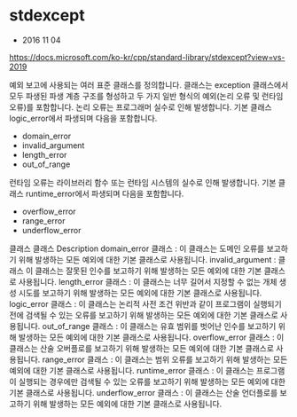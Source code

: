 # stdexcept

- 2016 11 04

<https://docs.microsoft.com/ko-kr/cpp/standard-library/stdexcept?view=vs-2019>

예외 보고에 사용되는 여러 표준 클래스를 정의합니다. 클래스는 exception 클래스에서 모두 파생된 파생 계층 구조를 형성하고 두 가지 일반 형식의 예외(논리 오류 및 런타임 오류)를 포함합니다. 논리 오류는 프로그래머 실수로 인해 발생합니다. 기본 클래스 logic_error에서 파생되며 다음을 포함합니다.

- domain_error
- invalid_argument
- length_error
- out_of_range

런타임 오류는 라이브러리 함수 또는 런타임 시스템의 실수로 인해 발생합니다. 기본 클래스 runtime_error에서 파생되며 다음을 포함합니다.

- overflow_error
- range_error
- underflow_error

클래스
클래스 Description
domain_error 클래스 : 이 클래스는 도메인 오류를 보고하기 위해 발생하는 모든 예외에 대한 기본 클래스로 사용됩니다.
invalid_argument : 클래스 이 클래스는 잘못된 인수를 보고하기 위해 발생하는 모든 예외에 대한 기본 클래스로 사용됩니다.
length_error 클래스 : 이 클래스는 너무 길어서 지정할 수 없는 개체 생성 시도를 보고하기 위해 발생하는 모든 예외에 대한 기본 클래스로 사용됩니다.
logic_error 클래스 : 이 클래스는 논리적 사전 조건 위반과 같이 프로그램이 실행되기 전에 검색될 수 있는 오류를 보고하기 위해 발생하는 모든 예외에 대한 기본 클래스로 사용됩니다.
out_of_range 클래스 : 이 클래스는 유효 범위를 벗어난 인수를 보고하기 위해 발생하는 모든 예외에 대한 기본 클래스로 사용됩니다.
overflow_error 클래스 : 이 클래스는 산술 오버플로를 보고하기 위해 발생하는 모든 예외에 대한 기본 클래스로 사용됩니다.
range_error 클래스 : 이 클래스는 범위 오류를 보고하기 위해 발생하는 모든 예외에 대한 기본 클래스로 사용됩니다.
runtime_error 클래스 : 이 클래스는 프로그램이 실행되는 경우에만 검색될 수 있는 오류를 보고하기 위해 발생하는 모든 예외에 대한 기본 클래스로 사용됩니다.
underflow_error 클래스 : 이 클래스는 산술 언더플로를 보고하기 위해 발생하는 모든 예외에 대한 기본 클래스로 사용됩니다.
